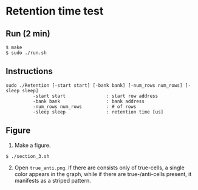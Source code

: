 # Retention time test

## Run (2 min)

```
$ make
$ sudo ./run.sh
```

## Instructions

```
sudo ./Retention [-start start] [-bank bank] [-num_rows num_rows] [-sleep sleep]
          -start start               : start row address
          -bank bank                 : bank address
          -num_rows num_rows         : # of rows
          -sleep sleep               : retention time [us]
```

## Figure
1. Make a figure.
```
$ ./section_3.sh
```
2. Open `true_anti.png`. If there are consists only of true-cells, a single color appears in the graph, while if there are true-/anti-cells present, it manifests as a striped pattern.
